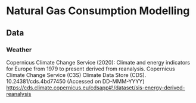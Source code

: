 # Natural Gas Consumption Modelling

## Data

### Weather

Copernicus Climate Change Service (2020): Climate and energy indicators for Europe from 1979 to present derived from reanalysis. Copernicus Climate Change Service (C3S) Climate Data Store (CDS). 10.24381/cds.4bd77450 (Accessed on DD-MMM-YYYY)
https://cds.climate.copernicus.eu/cdsapp#!/dataset/sis-energy-derived-reanalysis
